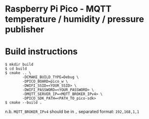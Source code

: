 # Raspberry Pi Pico - MQTT temperature / humidity / pressure publisher

# Build instructions

```
$ mkdir build
$ cd build
$ cmake .. \
        -DCMAKE_BUILD_TYPE=Debug \
        -DPICO_BOARD=pico_w \ 
        -DWIFI_SSID=<YOUR_SSID> \ 
        -DWIFI_PASSWORD=<YOUR_PASSWORD> \ 
        -DMQTT_SERVER_IP=<MQTT_BROKER_IPv4> \
        -DPICO_SDK_PATH=<PATH_TO_pico-sdk>
$ cmake --build .
```
n.b. `MQTT_BROKER_IPv4` should be in `,` separated format: `192,168,1,1`
